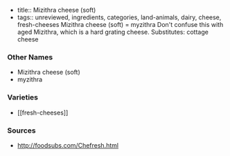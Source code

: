 - title:: Mizithra cheese (soft)
- tags:: unreviewed, ingredients, categories, land-animals, dairy, cheese, fresh-cheeses
Mizithra cheese (soft) = myzithra Don't confuse this with aged Mizithra, which is a hard grating cheese. Substitutes: cottage cheese

### Other Names

* Mizithra cheese (soft)
* myzithra

### Varieties

* [[fresh-cheeses]]

### Sources
* http://foodsubs.com/Chefresh.html
